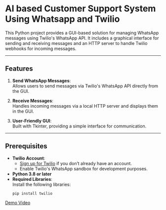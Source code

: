 # AI based Customer Support System Using Whatsapp and Twilio

This Python project provides a GUI-based solution for managing WhatsApp messages using Twilio's WhatsApp API. It includes a graphical interface for sending and receiving messages and an HTTP server to handle Twilio webhooks for incoming messages.

---

## Features

1. **Send WhatsApp Messages**:  
   Allows users to send messages via Twilio's WhatsApp API directly from the GUI.
   
2. **Receive Messages**:  
   Handles incoming messages via a local HTTP server and displays them in the GUI.

3. **User-Friendly GUI**:  
   Built with Tkinter, providing a simple interface for communication.

---

## Prerequisites

- **Twilio Account**:  
  - [Sign up for Twilio](https://www.twilio.com) if you don’t already have an account.
  - Enable Twilio's WhatsApp sandbox for development purposes.
- **Python 3.8 or later**
- **Required Libraries**:  
  Install the following libraries:
  ```bash
  pip install twilio
[Demo Video](https://github.com/Webwizardry-tech/CustomerSupport/issues/1#issue-2718671473)
